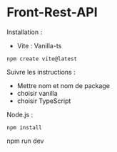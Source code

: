 # Front-Rest-API
Installation :
- Vite : Vanilla-ts
```nginx
npm create vite@latest
```
Suivre les instructions :
- Mettre nom et nom de package
- choisir vanilla
- choisir TypeScript

Node.js :
```nginx
npm install
```
npm run dev